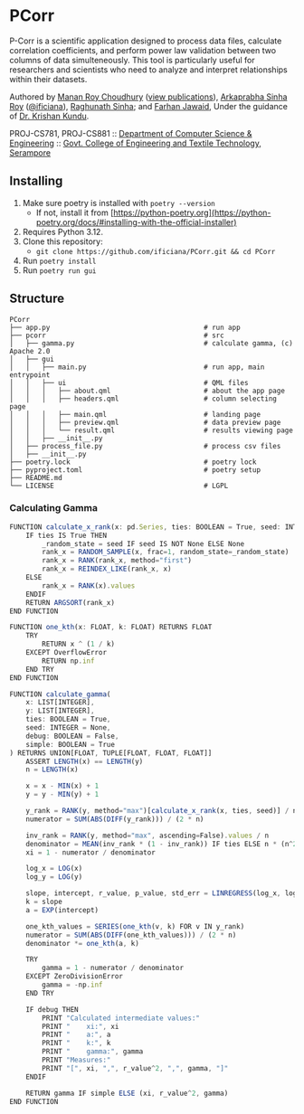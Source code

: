 # PCorr

P-Corr is a scientific application designed to process data files, calculate correlation coefficients, and perform power law validation between two columns of data simulteneously. This tool is particularly useful for researchers and scientists who need to analyze and interpret relationships within their datasets.

Authored by 
[Manan Roy Choudhury](https://www.linkedin.com/in/manan-roy-choudhury-2b2093208/)
([view publications](https://www.researchgate.net/profile/Manan-Roy-Choudhury)),
[Arkaprabha Sinha Roy](https://www.linkedin.com/in/arkaprabha-sinha-roy/)
([@ificiana](https://github.com/ificiana/)), [Raghunath Sinha](https://www.linkedin.com/in/raghunath-sinha-518870228); and
[Farhan Jawaid](https://www.linkedin.com/in/farhan-jawaid-aaa0321ab/),
Under the guidance of [Dr. Krishan Kundu](https://www.researchgate.net/profile/Krishan-Kundu).

PROJ-CS781, PROJ-CS881 :: [Department of Computer Science & Engineering](https://www.gcetts.ac.in/departments/cse) ::
[Govt. College of Engineering and Textile Technology, Serampore](https://www.gcetts.ac.in/)

## Installing

1. Make sure poetry is installed with `poetry --version`
   - If not, install it from [https://python-poetry.org](https://python-poetry.org/docs/#installing-with-the-official-installer)
2. Requires Python 3.12.
3. Clone this repository:
   - `git clone https://github.com/ificiana/PCorr.git && cd PCorr`
4. Run `poetry install`
5. Run `poetry run gui`

## Structure

```t
PCorr
├── app.py                                      # run app
├── pcorr                                       # src
│   ├── gamma.py                                # calculate gamma, (c) Apache 2.0
│   ├── gui
│   │   ├── main.py                             # run app, main entrypoint
│   │   ├── ui                                  # QML files
│   │   │   ├── about.qml                       # about the app page
│   │   │   ├── headers.qml                     # column selecting page
│   │   │   ├── main.qml                        # landing page
│   │   │   ├── preview.qml                     # data preview page
│   │   │   └── result.qml                      # results viewing page
│   │   ├── __init__.py
│   ├── process_file.py                         # process csv files
│   ├── __init__.py
├── poetry.lock                                 # poetry lock
├── pyproject.toml                              # poetry setup
├── README.md
└── LICENSE                                     # LGPL
```

### Calculating Gamma

```ts
FUNCTION calculate_x_rank(x: pd.Series, ties: BOOLEAN = True, seed: INTEGER = None) RETURNS np.ndarray
    IF ties IS True THEN
        _random_state = seed IF seed IS NOT None ELSE None
        rank_x = RANDOM_SAMPLE(x, frac=1, random_state=_random_state)
        rank_x = RANK(rank_x, method="first")
        rank_x = REINDEX_LIKE(rank_x, x)
    ELSE
        rank_x = RANK(x).values
    ENDIF
    RETURN ARGSORT(rank_x)
END FUNCTION

FUNCTION one_kth(x: FLOAT, k: FLOAT) RETURNS FLOAT
    TRY
        RETURN x ^ (1 / k)
    EXCEPT OverflowError
        RETURN np.inf
    END TRY
END FUNCTION

FUNCTION calculate_gamma(
    x: LIST[INTEGER],
    y: LIST[INTEGER],
    ties: BOOLEAN = True,
    seed: INTEGER = None,
    debug: BOOLEAN = False,
    simple: BOOLEAN = True
) RETURNS UNION[FLOAT, TUPLE[FLOAT, FLOAT, FLOAT]]
    ASSERT LENGTH(x) == LENGTH(y)
    n = LENGTH(x)

    x = x - MIN(x) + 1
    y = y - MIN(y) + 1

    y_rank = RANK(y, method="max")[calculate_x_rank(x, ties, seed)] / n
    numerator = SUM(ABS(DIFF(y_rank))) / (2 * n)

    inv_rank = RANK(y, method="max", ascending=False).values / n
    denominator = MEAN(inv_rank * (1 - inv_rank)) IF ties ELSE n * (n^2 - 1) / 3
    xi = 1 - numerator / denominator

    log_x = LOG(x)
    log_y = LOG(y)

    slope, intercept, r_value, p_value, std_err = LINREGRESS(log_x, log_y)
    k = slope
    a = EXP(intercept)

    one_kth_values = SERIES(one_kth(v, k) FOR v IN y_rank)
    numerator = SUM(ABS(DIFF(one_kth_values))) / (2 * n)
    denominator *= one_kth(a, k)

    TRY
        gamma = 1 - numerator / denominator
    EXCEPT ZeroDivisionError
        gamma = -np.inf
    END TRY

    IF debug THEN
        PRINT "Calculated intermediate values:"
        PRINT "    xi:", xi
        PRINT "    a:", a
        PRINT "    k:", k
        PRINT "    gamma:", gamma
        PRINT "Measures:"
        PRINT "[", xi, ",", r_value^2, ",", gamma, "]"
    ENDIF

    RETURN gamma IF simple ELSE (xi, r_value^2, gamma)
END FUNCTION
```

